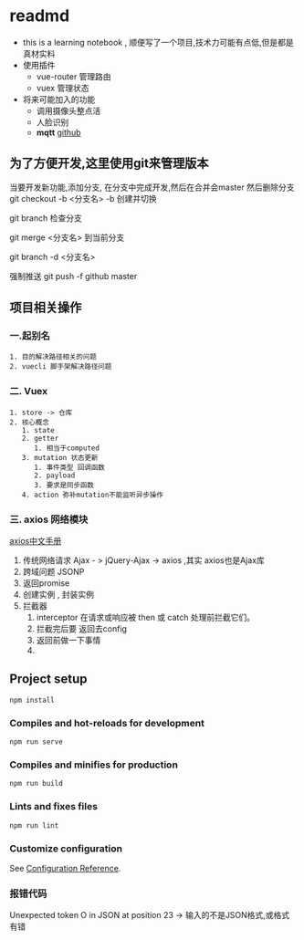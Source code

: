 # readmd

- this is a learning notebook , 顺便写了一个项目,技术力可能有点低,但是都是真材实料
- 使用插件
  - vue-router 管理路由
  - vuex 管理状态
- 将来可能加入的功能
  - 调用摄像头整点活
  - 人脸识别
  - **mqtt** [github](https://github.com/ZoZoHong)

## 为了方便开发,这里使用git来管理版本

当要开发新功能,添加分支, 在分支中完成开发,然后在合并会master 然后删除分支
git checkout -b <分支名>
-b 创建并切换

git branch 检查分支

git merge <分支名> 到当前分支

git branch -d <分支名>

强制推送 git push -f github master

## 项目相关操作

### 一.起别名

    1. 目的解决路径相关的问题
    2. vuecli 脚手架解决路径问题

### 二. Vuex

    1. store -> 仓库 
    2. 核心概念
       1. state
       2. getter 
          1. 相当于computed 
       3. mutation 状态更新
          1. 事件类型 回调函数
          2. payload
          3. 要求是同步函数
       4. action 弥补mutation不能监听异步操作

### 三. axios 网络模块

   [axios中文手册](http://www.axios-js.com/zh-cn/docs/index.html#%E6%8B%A6%E6%88%AA%E5%99%A8)
   1. 传统网络请求 Ajax - > jQuery-Ajax -> axios ,其实 axios也是Ajax库
   2. 跨域问题 JSONP 
   3. 返回promise
   4. 创建实例 , 封装实例
   5. 拦截器
      1. interceptor 在请求或响应被 then 或 catch 处理前拦截它们。
      2. 拦截完后要 返回去config
      3. 返回前做一下事情
      4. 

## Project setup

```
npm install
```

### Compiles and hot-reloads for development

```
npm run serve
```

### Compiles and minifies for production

```
npm run build
```

### Lints and fixes files

```
npm run lint

```

### Customize configuration

See [Configuration Reference](https://cli.vuejs.org/config/).

### 报错代码
Unexpected token O in JSON at position 23 -> 输入的不是JSON格式,或格式有错